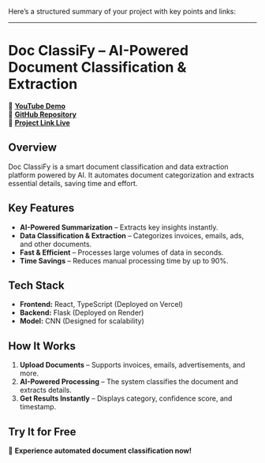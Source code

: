 Here’s a structured summary of your project with key points and links:  

---

# **Doc ClassiFy – AI-Powered Document Classification & Extraction**  

🔗 **[YouTube Demo](https://youtu.be/MuH4j1OnxFc)**  
🔗 **[GitHub Repository](https://github.com/SimpleCyber/Document-Classification.git)**  
🔗 **[Project Link Live](https://docclassify.vercel.app/)**  


## **Overview**  
Doc ClassiFy is a smart document classification and data extraction platform powered by AI. It automates document categorization and extracts essential details, saving time and effort.  

## **Key Features**  
- **AI-Powered Summarization** – Extracts key insights instantly.  
- **Data Classification & Extraction** – Categorizes invoices, emails, ads, and other documents.  
- **Fast & Efficient** – Processes large volumes of data in seconds.  
- **Time Savings** – Reduces manual processing time by up to 90%.  

## **Tech Stack**  
- **Frontend:** React, TypeScript (Deployed on Vercel)  
- **Backend:** Flask (Deployed on Render)  
- **Model:** CNN (Designed for scalability)  

## **How It Works**  
1. **Upload Documents** – Supports invoices, emails, advertisements, and more.  
2. **AI-Powered Processing** – The system classifies the document and extracts details.  
3. **Get Results Instantly** – Displays category, confidence score, and timestamp.  

## **Try It for Free**  
🚀 **Experience automated document classification now!**